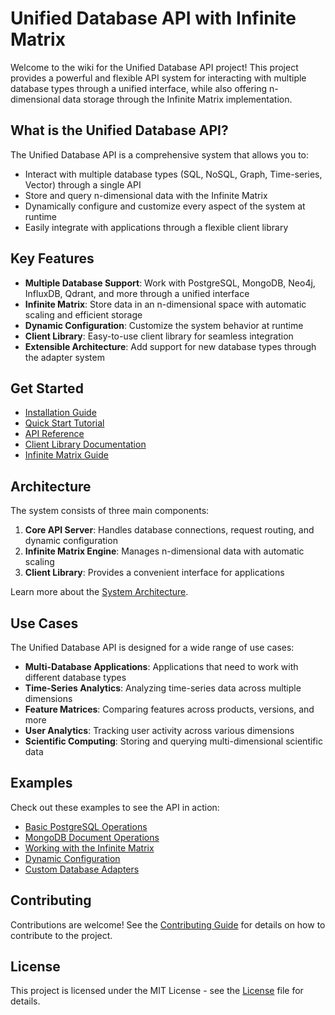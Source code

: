 # Unified Database API with Infinite Matrix

Welcome to the wiki for the Unified Database API project! This project provides a powerful and flexible API system for interacting with multiple database types through a unified interface, while also offering n-dimensional data storage through the Infinite Matrix implementation.

## What is the Unified Database API?

The Unified Database API is a comprehensive system that allows you to:

- Interact with multiple database types (SQL, NoSQL, Graph, Time-series, Vector) through a single API
- Store and query n-dimensional data with the Infinite Matrix
- Dynamically configure and customize every aspect of the system at runtime
- Easily integrate with applications through a flexible client library

## Key Features

- **Multiple Database Support**: Work with PostgreSQL, MongoDB, Neo4j, InfluxDB, Qdrant, and more through a unified interface
- **Infinite Matrix**: Store data in an n-dimensional space with automatic scaling and efficient storage
- **Dynamic Configuration**: Customize the system behavior at runtime
- **Client Library**: Easy-to-use client library for seamless integration
- **Extensible Architecture**: Add support for new database types through the adapter system

## Get Started

- [Installation Guide](Installation)
- [Quick Start Tutorial](Quick-Start)
- [API Reference](API-Reference)
- [Client Library Documentation](Client-Library)
- [Infinite Matrix Guide](Infinite-Matrix)

## Architecture

The system consists of three main components:

1. **Core API Server**: Handles database connections, request routing, and dynamic configuration
2. **Infinite Matrix Engine**: Manages n-dimensional data with automatic scaling
3. **Client Library**: Provides a convenient interface for applications

Learn more about the [System Architecture](Architecture).

## Use Cases

The Unified Database API is designed for a wide range of use cases:

- **Multi-Database Applications**: Applications that need to work with different database types
- **Time-Series Analytics**: Analyzing time-series data across multiple dimensions
- **Feature Matrices**: Comparing features across products, versions, and more
- **User Analytics**: Tracking user activity across various dimensions
- **Scientific Computing**: Storing and querying multi-dimensional scientific data

## Examples

Check out these examples to see the API in action:

- [Basic PostgreSQL Operations](PostgreSQL-Example)
- [MongoDB Document Operations](MongoDB-Example)
- [Working with the Infinite Matrix](Matrix-Example)
- [Dynamic Configuration](Configuration-Example)
- [Custom Database Adapters](Custom-Adapter-Example)

## Contributing

Contributions are welcome! See the [Contributing Guide](Contributing) for details on how to contribute to the project.

## License

This project is licensed under the MIT License - see the [License](License) file for details.